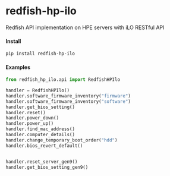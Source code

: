 # redfish-hp-ilo
Redfish API implementation on HPE servers with iLO RESTful API

#### Install 
```bash
pip install redfish-hp-ilo
```

#### Examples

```python
from redfish_hp_ilo.api import RedfishHPIlo

handler = RedfishHPIlo()
handler.software_firmware_inventory("firmware")
handler.software_firmware_inventory("software")
handler.get_bios_setting()
handler.reset()
handler.power_down()
handler.power_up()
handler.find_mac_address()
handler.computer_details()
handler.change_temporary_boot_order("hdd")
handler.bios_revert_default()


handler.reset_server_gen9()
handler.get_bios_setting_gen9()
```
